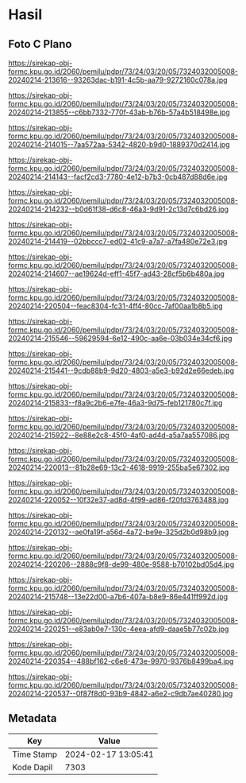 # Hasil

## Foto C Plano

https://sirekap-obj-formc.kpu.go.id/2060/pemilu/pdpr/73/24/03/20/05/7324032005008-20240214-213616--93263dac-b191-4c5b-aa79-9272160c078a.jpg

https://sirekap-obj-formc.kpu.go.id/2060/pemilu/pdpr/73/24/03/20/05/7324032005008-20240214-213855--c6bb7332-770f-43ab-b76b-57a4b518498e.jpg

https://sirekap-obj-formc.kpu.go.id/2060/pemilu/pdpr/73/24/03/20/05/7324032005008-20240214-214015--7aa572aa-5342-4820-b9d0-1889370d2414.jpg

https://sirekap-obj-formc.kpu.go.id/2060/pemilu/pdpr/73/24/03/20/05/7324032005008-20240214-214143--facf2cd3-7780-4e12-b7b3-0cb487d88d6e.jpg

https://sirekap-obj-formc.kpu.go.id/2060/pemilu/pdpr/73/24/03/20/05/7324032005008-20240214-214232--b0d61f38-d6c8-46a3-9d91-2c13d7c6bd26.jpg

https://sirekap-obj-formc.kpu.go.id/2060/pemilu/pdpr/73/24/03/20/05/7324032005008-20240214-214419--02bbccc7-ed02-41c9-a7a7-a7fa480e72e3.jpg

https://sirekap-obj-formc.kpu.go.id/2060/pemilu/pdpr/73/24/03/20/05/7324032005008-20240214-214607--ae19624d-eff1-45f7-ad43-28cf5b6b480a.jpg

https://sirekap-obj-formc.kpu.go.id/2060/pemilu/pdpr/73/24/03/20/05/7324032005008-20240214-220504--feac8304-fc31-4ff4-80cc-7af00aa1b8b5.jpg

https://sirekap-obj-formc.kpu.go.id/2060/pemilu/pdpr/73/24/03/20/05/7324032005008-20240214-215546--59629594-6e12-490c-aa6e-03b034e34cf6.jpg

https://sirekap-obj-formc.kpu.go.id/2060/pemilu/pdpr/73/24/03/20/05/7324032005008-20240214-215441--9cdb88b9-9d20-4803-a5e3-b92d2e66edeb.jpg

https://sirekap-obj-formc.kpu.go.id/2060/pemilu/pdpr/73/24/03/20/05/7324032005008-20240214-215833--f8a9c2b6-e7fe-46a3-9d75-feb121780c7f.jpg

https://sirekap-obj-formc.kpu.go.id/2060/pemilu/pdpr/73/24/03/20/05/7324032005008-20240214-215922--8e88e2c8-45f0-4af0-ad4d-a5a7aa557086.jpg

https://sirekap-obj-formc.kpu.go.id/2060/pemilu/pdpr/73/24/03/20/05/7324032005008-20240214-220013--81b28e69-13c2-4618-9919-255ba5e67302.jpg

https://sirekap-obj-formc.kpu.go.id/2060/pemilu/pdpr/73/24/03/20/05/7324032005008-20240214-220052--10f32e37-ad8d-4f99-ad86-f20fd3763488.jpg

https://sirekap-obj-formc.kpu.go.id/2060/pemilu/pdpr/73/24/03/20/05/7324032005008-20240214-220132--ae0fa19f-a56d-4a72-be9e-325d2b0d98b9.jpg

https://sirekap-obj-formc.kpu.go.id/2060/pemilu/pdpr/73/24/03/20/05/7324032005008-20240214-220206--2888c9f8-de99-480e-9588-b70102bd05d4.jpg

https://sirekap-obj-formc.kpu.go.id/2060/pemilu/pdpr/73/24/03/20/05/7324032005008-20240214-215748--13e22d00-a7b6-407a-b8e9-86e441ff992d.jpg

https://sirekap-obj-formc.kpu.go.id/2060/pemilu/pdpr/73/24/03/20/05/7324032005008-20240214-220251--e83ab0e7-130c-4eea-afd9-daae5b77c02b.jpg

https://sirekap-obj-formc.kpu.go.id/2060/pemilu/pdpr/73/24/03/20/05/7324032005008-20240214-220354--488bf162-c6e6-473e-9970-9376b8499ba4.jpg

https://sirekap-obj-formc.kpu.go.id/2060/pemilu/pdpr/73/24/03/20/05/7324032005008-20240214-220537--0f87f8d0-93b9-4842-a6e2-c9db7ae40280.jpg


## Metadata

| Key        | Value               |
| ---------- | ------------------- |
| Time Stamp | 2024-02-17 13:05:41 |
| Kode Dapil | 7303                |



